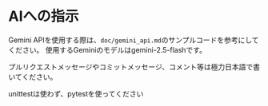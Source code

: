 # AIへの指示

Gemini APIを使用する際は、`doc/gemini_api.md`のサンプルコードを参考にしてください。
使用するGeminiのモデルはgemini-2.5-flashです。

プルリクエストメッセージやコミットメッセージ、コメント等は極力日本語で書いてください。

unittestは使わず、pytestを使ってください
